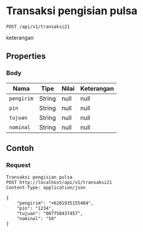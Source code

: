 # Transaksi pengisian pulsa
```http
POST /api/v1/transaksi21
```
keterangan
## Properties
### Body
Nama | Tipe | Nilai | Keterangan
--- | --- | --- | ---
<code>pengirim</code> | String | null | null
<code>pin</code> | String | null | null
<code>tujuan</code> | String | null | null
<code>nominal</code> | String | null | null

## Contoh

### Request
```http
Transaksi pengisian pulsa
POST http://localhost/api/v1/transaksi21
Content-Type: application/json

{
    "pengirim": "+6281935155404",
    "pin": "1234",
    "tujuan": "087758437457",
    "nominal": "50"
}
```
